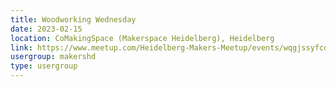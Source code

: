 ```yaml
---
title: Woodworking Wednesday
date: 2023-02-15
location: CoMakingSpace (Makerspace Heidelberg), Heidelberg
link: https://www.meetup.com/Heidelberg-Makers-Meetup/events/wqgjssyfcdbtb/
usergroup: makershd
type: usergroup
---
```

